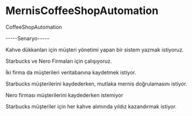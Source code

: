 # MernisCoffeeShopAutomation
CoffeeShopAutomation


-----Senaryo-----


Kahve dükkanları için müşteri yönetimi yapan bir sistem yazmak istiyoruz.



Starbucks ve Nero Firmaları için çalışıyoruz.



İki firma da müşterileri veritabanına kaydetmek istiyor.



Starbucks müşterilerini kaydederken, mutlaka mernis doğrulamasını istiyor.



Nero firması müşterilerini kaydederken istemiyor



Starbucks müşteriler için her kahve alımında yıldız kazandırmak istiyor.

